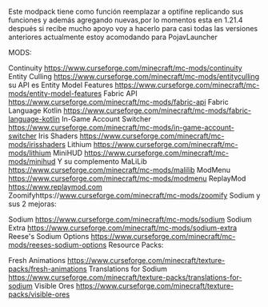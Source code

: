 Este modpack tiene como función reemplazar a optifine replicando sus funciones y además agregando nuevas,por lo momentos esta en 1.21.4 después si recibe mucho apoyo voy a hacerlo para casi todas las versiones anteriores actualmente estoy acomodando para PojavLauncher 

MODS:

Continuity https://www.curseforge.com/minecraft/mc-mods/continuity
Entity Culling https://www.curseforge.com/minecraft/mc-mods/entityculling su API es Entity Model Features https://www.curseforge.com/minecraft/mc-mods/entity-model-features
Fabric API https://www.curseforge.com/minecraft/mc-mods/fabric-api
Fabric Language Kotlin https://www.curseforge.com/minecraft/mc-mods/fabric-language-kotlin
In-Game Account Switcher https://www.curseforge.com/minecraft/mc-mods/in-game-account-switcher 
Iris Shaders  https://www.curseforge.com/minecraft/mc-mods/irisshaders
Lithium  https://www.curseforge.com/minecraft/mc-mods/lithium
MiniHUD  https://www.curseforge.com/minecraft/mc-mods/minihud Y su complemento MaLiLib https://www.curseforge.com/minecraft/mc-mods/malilib
ModMenu https://www.curseforge.com/minecraft/mc-mods/modmenu
ReplayMod https://www.replaymod.com
Zoomifyhttps://www.curseforge.com/minecraft/mc-mods/zoomify
Sodium y sus 2 mejoras:

Sodium https://www.curseforge.com/minecraft/mc-mods/sodium
Sodium Extra https://www.curseforge.com/minecraft/mc-mods/sodium-extra
Reese's Sodium Options https://www.curseforge.com/minecraft/mc-mods/reeses-sodium-options
Resource Packs:

Fresh Animations https://www.curseforge.com/minecraft/texture-packs/fresh-animations
Translations for Sodium  https://www.curseforge.com/minecraft/texture-packs/translations-for-sodium
Visible Ores  https://www.curseforge.com/minecraft/texture-packs/visible-ores
